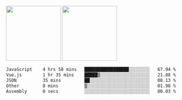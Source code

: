 <img src="https://github-readme-stats.vercel.app/api?username=Dream4ever&count_private=true&show_icons=true&theme=tokyonight" height="150" /> <img src="https://github-readme-stats.vercel.app/api/top-langs/?username=Dream4ever&count_private=true&show_icons=true&theme=tokyonight&langs_count=5&layout=compact" height="150" />

<!--START_SECTION:waka-->

```txt
JavaScript    4 hrs 58 mins   █████████████████░░░░░░░░   67.94 %
Vue.js        1 hr 35 mins    █████▒░░░░░░░░░░░░░░░░░░░   21.88 %
JSON          35 mins         ██░░░░░░░░░░░░░░░░░░░░░░░   08.13 %
Other         8 mins          ▒░░░░░░░░░░░░░░░░░░░░░░░░   01.98 %
Assembly      0 secs          ░░░░░░░░░░░░░░░░░░░░░░░░░   00.03 %
```

<!--END_SECTION:waka-->
